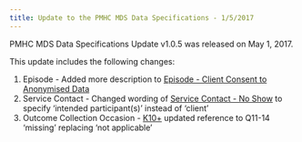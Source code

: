 ```yaml
---
title: Update to the PMHC MDS Data Specifications - 1/5/2017
---
```


PMHC MDS Data Specifications Update v1.0.5 was released on May 1, 2017.

This update includes the following changes:

1. Episode - Added more description to [Episode - Client Consent to Anonymised Data](https://docs.pmhc-mds.com/data-specification/data-model-and-specifications.html#dfn-client-consent)
2. Service Contact - Changed wording of [Service Contact - No Show](https://docs.pmhc-mds.com/data-specification/data-model-and-specifications.html#dfn-service-contact-no-show) to specify ‘intended participant(s)’ instead of ‘client’
3. Outcome Collection Occasion - [K10+](https://docs.pmhc-mds.com/data-specification/data-model-and-specifications.html#k10p-data-elements) updated reference to Q11-14 ‘missing’ replacing ‘not applicable’
